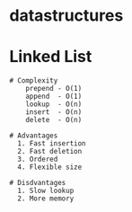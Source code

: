 # datastructures
# Linked List
    # Complexity
        prepend - O(1)
        append  - O(1)
        lookup  - O(n)
        insert  - O(n)
        delete  - O(n)
     
    # Advantages
      1. Fast insertion
      2. Fast deletion
      3. Ordered
      4. Flexible size
   
    # Disdvantages
      1. Slow lookup
      2. More memory


